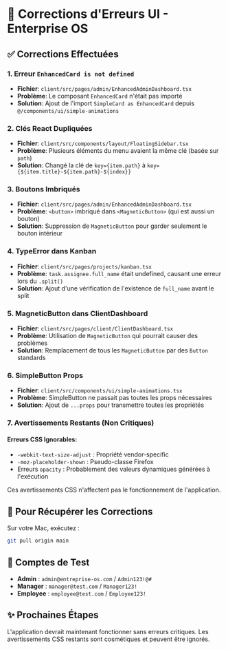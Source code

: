 # 🔧 Corrections d'Erreurs UI - Enterprise OS

## ✅ Corrections Effectuées

### 1. **Erreur `EnhancedCard is not defined`**
- **Fichier**: `client/src/pages/admin/EnhancedAdminDashboard.tsx`
- **Problème**: Le composant `EnhancedCard` n'était pas importé
- **Solution**: Ajout de l'import `SimpleCard as EnhancedCard` depuis `@/components/ui/simple-animations`

### 2. **Clés React Dupliquées**
- **Fichier**: `client/src/components/layout/FloatingSidebar.tsx`
- **Problème**: Plusieurs éléments du menu avaient la même clé (basée sur `path`)
- **Solution**: Changé la clé de `key={item.path}` à `key={${item.title}-${item.path}-${index}}`

### 3. **Boutons Imbriqués**
- **Fichier**: `client/src/pages/admin/EnhancedAdminDashboard.tsx`
- **Problème**: `<button>` imbriqué dans `<MagneticButton>` (qui est aussi un bouton)
- **Solution**: Suppression de `MagneticButton` pour garder seulement le bouton intérieur

### 4. **TypeError dans Kanban**
- **Fichier**: `client/src/pages/projects/kanban.tsx`
- **Problème**: `task.assignee.full_name` était undefined, causant une erreur lors du `.split()`
- **Solution**: Ajout d'une vérification de l'existence de `full_name` avant le split

### 5. **MagneticButton dans ClientDashboard**
- **Fichier**: `client/src/pages/client/ClientDashboard.tsx`
- **Problème**: Utilisation de `MagneticButton` qui pourrait causer des problèmes
- **Solution**: Remplacement de tous les `MagneticButton` par des `Button` standards

### 6. **SimpleButton Props**
- **Fichier**: `client/src/components/ui/simple-animations.tsx`
- **Problème**: SimpleButton ne passait pas toutes les props nécessaires
- **Solution**: Ajout de `...props` pour transmettre toutes les propriétés

### 7. **Avertissements Restants (Non Critiques)**

#### Erreurs CSS Ignorables:
- `-webkit-text-size-adjust` : Propriété vendor-specific
- `-moz-placeholder-shown` : Pseudo-classe Firefox
- Erreurs `opacity` : Probablement des valeurs dynamiques générées à l'exécution

Ces avertissements CSS n'affectent pas le fonctionnement de l'application.

## 📝 Pour Récupérer les Corrections

Sur votre Mac, exécutez :

```bash
git pull origin main
```

## 🚀 Comptes de Test

- **Admin** : `admin@entreprise-os.com` / `Admin123!@#`
- **Manager** : `manager@test.com` / `Manager123!`
- **Employee** : `employee@test.com` / `Employee123!`

## ✨ Prochaines Étapes

L'application devrait maintenant fonctionner sans erreurs critiques. Les avertissements CSS restants sont cosmétiques et peuvent être ignorés.